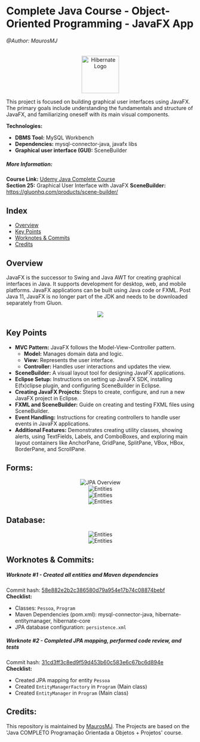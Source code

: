# Complete Java Course - Object-Oriented Programming - JavaFX App

###### @Author: MaurosMJ
<div style="text-align:center;">
    <img src="https://imgur.com/RbtbfGz.png" alt="Hibernate Logo" width="100" height="100">
</div>

This project is focused on building graphical user interfaces using JavaFX. The primary goals include understanding the fundamentals and structure of JavaFX, and familiarizing oneself with its main visual components.

**Technologies:**

- **DBMS Tool:** MySQL Workbench  
- **Dependencies:** mysql-connector-java, javafx libs 
- **Graphical user interface (GUI):** SceneBuilder

##### More Information:
**Course Link:** [Udemy Java Complete Course](https://www.udemy.com/course/java-curso-completo)  
**Section 25:** Graphical User Interface with JavaFX
**SceneBuilder:** https://gluonhq.com/products/scene-builder/

## Index

- [Overview](#overview) 
- [Key Points](#key-points)
- [Worknotes & Commits](#worknotes--commits)
- [Credits](#credits)

## Overview

JavaFX is the successor to Swing and Java AWT for creating graphical interfaces in Java. It supports development for desktop, web, and mobile platforms. JavaFX applications can be built using Java code or FXML. Post Java 11, JavaFX is no longer part of the JDK and needs to be downloaded separately from Gluon.

<div style="text-align:center;">
    <img src="https://imgur.com/ale4DWi.png">
</div>

## Key Points

- **MVC Pattern:** JavaFX follows the Model-View-Controller pattern.
  - **Model:** Manages domain data and logic.
  - **View:** Represents the user interface.
  - **Controller:** Handles user interactions and updates the view.
- **SceneBuilder:** A visual layout tool for designing JavaFX applications.
- **Eclipse Setup:** Instructions on setting up JavaFX SDK, installing E(fx)clipse plugin, and configuring SceneBuilder in Eclipse.
- **Creating JavaFX Projects:** Steps to create, configure, and run a new JavaFX project in Eclipse.
- **FXML and SceneBuilder:** Guide on creating and testing FXML files using SceneBuilder.
- **Event Handling:** Instructions for creating controllers to handle user events in JavaFX applications.
- **Additional Features:** Demonstrates creating utility classes, showing alerts, using TextFields, Labels, and ComboBoxes, and exploring main layout containers like AnchorPane, GridPane, SplitPane, VBox, HBox, BorderPane, and ScrollPane.


## Forms:

<div style="text-align:center;">
    <img src="https://imgur.com/fMgjVSY.png" alt="JPA Overview">
</div>

<div style="text-align:center;">
    <img src="https://imgur.com/V0QXoyi.png" alt="Entities">
</div>

<div style="text-align:center;">
    <img src="https://imgur.com/CiCjm37.png" alt="Entities">
</div>

<div style="text-align:center;">
    <img src="https://imgur.com/XrUmZPW.png" alt="Entities">
</div>

## Database:

<div style="text-align:center;">
    <img src="https://imgur.com/TYxtMZQ.png" alt="Entities">
</div>

<div style="text-align:center;">
    <img src="https://imgur.com/FoD6DFG.png" alt="Entities">
</div>

## Worknotes & Commits:

##### Worknote #1 - Created all entities and Maven dependencies
Commit hash: [58e882e2b2c386580d79a954e17b74c08874bebf](https://github.com/MaurosMJ/curso-javacompletoSimpleJPA-APP/commit/58e882e2b2c386580d79a954e17b74c08874bebf)  
**Checklist:**
* Classes: `Pessoa`, `Program`
* Maven Dependencies (pom.xml): mysql-connector-java, hibernate-entitymanager, hibernate-core  
* JPA database configuration: `persistence.xml`

##### Worknote #2 - Completed JPA mapping, performed code review, and tests
Commit hash: [31cd3ff3c8ed9f59d453b60c583e6c67bc6d894e](https://github.com/MaurosMJ/curso-javacompletoSimpleJPA-APP/commit/31cd3ff3c8ed9f59d453b60c583e6c67bc6d894e)  
**Checklist:**
* Created JPA mapping for entity `Pessoa`
* Created `EntityManagerFactory` in `Program` (Main class)
* Created `EntityManager` in `Program` (Main class)

## Credits:
This repository is maintained by [MaurosMJ](https://github.com/MaurosMJ). The Projects are based on the 'Java COMPLETO Programação Orientada a Objetos + Projetos' course.
